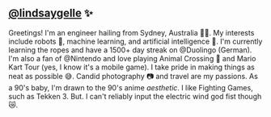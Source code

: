 ## [@lindsaygelle](https://www.github.com/lindsaygelle) ✨

Greetings! I'm an engineer hailing from Sydney, Australia 🏊‍♂️. My interests include robots 🤖, machine learning, and artificial intelligence 🧠. I'm currently learning the ropes and have a 1500+ day streak on @Duolingo (German). I'm also a fan of @Nintendo and love playing Animal Crossing 🦝 and Mario Kart Tour (yes, I know it's a mobile game). I take pride in making things as neat as possible 😅. Candid photography 📷 and travel are my passions. As a 90's baby, I'm drawn to the 90's anime _aesthetic_. I like Fighting Games, such as Tekken 3. But. I can't reliably input the electric wind god fist though 😿.

<!--
**lindsaygelle/lindsaygelle** is a ✨ _special_ ✨ repository because its `README.md` (this file) appears on your GitHub profile.

Here are some ideas to get you started:

- 🔭 I’m currently working on ...
- 🌱 I’m currently learning ...
- 👯 I’m looking to collaborate on ...
- 🤔 I’m looking for help with ...
- 💬 Ask me about ...
- 📫 How to reach me: ...
- 😄 Pronouns: ...
- ⚡ Fun fact: ...
-->
